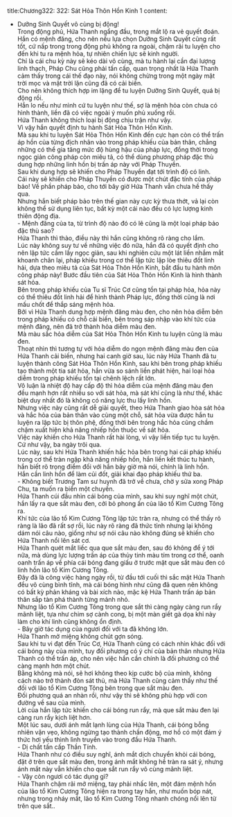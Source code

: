 title:Chương322: 322: Sát Hỏa Thôn Hồn Kinh 1
content:
- Dưỡng Sinh Quyết vô cùng bị động!<br>Trong động phủ, Hứa Thanh ngẩng đầu, trong mắt lộ ra vẻ quyết đoán.<br>Hắn có mệnh đăng, cho nên nếu lựa chọn Dưỡng Sinh Quyết cũng rất tốt, cứ nấp trong trong động phủ không ra ngoài, chậm rãi tu luyện cho đến khi tu ra mệnh hỏa, tự nhiên chiến lực sẽ kinh người.<br>Chỉ là cái chu kỳ này sẽ kéo dài vô cùng, mà tu hành lại cần đại lượng linh thạch, Pháp Chu cũng phải tấn cấp, quan trọng nhất là Hứa Thanh cảm thấy trong cái thế đạo này, nói không chừng trong một ngày mặt trời mọc và mặt trời lặn cũng đã có cải biến.<br>Cho nên không thích hợp im lặng để tu luyện Dưỡng Sinh Quyết, quá bị động rồi.<br>Hắn lo nếu như mình cứ tu luyện như thế, sợ là mệnh hỏa còn chưa có hình thành, liền đã có việc ngoài ý muốn phủ xuống rồi.<br>Hứa Thanh không thích loại bị động chịu trận như vậy.<br>Vì vậy hắn quyết định tu hành Sát Hỏa Thôn Hồn Kinh.<br>Mà sau khi tu luyện Sát Hỏa Thôn Hồn Kinh đến cực hạn còn có thể trấn áp hồn của từng địch nhân vào trong pháp khiếu của bản thân, chẳng những có thể gia tăng mức độ hùng hậu của pháp lực, đồng thời trong ngọc giản công pháp còn miêu tả, có thể dùng phương pháp đặc thù dung hợp những linh hồn bị trấn áp này với Pháp Thuyền.<br>Sau khi dung hợp sẽ khiến cho Pháp Thuyền đạt tới trình độ có linh.<br>Cái này sẽ khiến cho Pháp Thuyền có được một chút đặc tính của pháp bảo! Về phần pháp bảo, cho tới bây giờ Hứa Thanh vẫn chưa hề thấy qua.<br>Nhưng hắn biết pháp bảo trên thế gian này cực kỳ thưa thớt, vả lại còn không thể sử dụng liên tục, bất kỳ một cái nào đều có lực lượng kinh thiên động địa.<br>- Mệnh đăng của ta, từ trình độ nào đó có lẽ cũng là một loại pháp bảo đặc thù sao?<br>Hứa Thanh thì thào, điều này thì hắn cũng không rõ ràng cho lắm.<br>Lúc này không suy tư về những việc đó nữa, hắn đã có quyết định cho nên lập tức cầm lấy ngọc giản, sau khi nghiên cứu một lát liền nhắm mắt khoanh chân lại, pháp khiếu trong cơ thể lập tức lập lòe thiêu đốt linh hải, dựa theo miêu tả của Sát Hỏa Thôn Hồn Kinh, bắt đầu tu hành môn công pháp này! Bước đầu tiên của Sát Hỏa Thôn Hồn Kinh là hình thành sát hỏa.<br>Bên trong pháp khiếu của Tu sĩ Trúc Cơ cũng tồn tại pháp hỏa, hỏa này có thể thiêu đốt linh hải để hình thành Pháp lực, đồng thời cũng là nơi mấu chốt để thắp sáng mệnh hỏa.<br>Bởi vì Hứa Thanh dung hợp mệnh đăng màu đen, cho nên hỏa diễm bên trong pháp khiếu có chỗ cải biến, bên trong sáp nhập vào khí tức của mệnh đăng, nên đã trở thành hỏa diễm màu đen.<br>Mà màu sắc hỏa diễm của Sát Hỏa Thôn Hồn Kinh tu luyện cũng là màu đen.<br>Thoạt nhìn thì tương tự với hỏa diễm do ngọn mệnh đăng màu đen của Hứa Thanh cải biến, nhưng hai canh giờ sau, lúc này Hứa Thanh đã tu luyện thành công Sát Hỏa Thôn Hồn Kinh, sau khi bên trong pháp khiếu tạo thành một tia sát hỏa, hắn vừa so sánh liền phát hiện, hai loại hỏa diễm trong pháp khiếu tồn tại chênh lệch rất lớn.<br>Vô luận là nhiệt độ hay cấp độ thì hỏa diễm của mệnh đăng màu đen đều mạnh hơn rất nhiều so với sát hỏa, mà sát khí cũng là như thế, khác biệt duy nhất đó là không có năng lực thu lấy linh hồn.<br>Nhưng việc này cũng rất dễ giải quyết, theo Hứa Thanh giao hòa sát hỏa và hắc hỏa của bản thân vào cùng một chỗ, sát hỏa vừa được hắn tu luyện ra lập tức bị thôn phệ, đồng thời bên trong hắc hỏa cũng chầm chậm xuất hiện khả năng nhiếp hồn thuộc về sát hỏa.<br>Việc này khiến cho Hứa Thanh rất hài lòng, vì vậy liền tiếp tục tu luyện.<br>Cứ như vậy, ba ngày trôi qua.<br>Lúc này, sau khi Hứa Thanh khiến hắc hỏa bên trong hai cái pháp khiếu trong cơ thể tràn ngập khả năng nhiếp hồn, hắn liền kết thúc tu hành, hắn biết rõ trọng điểm đối với hắn bây giờ mà nói, chính là linh hồn.<br>Hắn cần linh hồn để làm củi đốt, giải khai đạo pháp khiếu thứ ba.<br>- Không biết Trương Tam sư huynh đã trở về chưa, chờ y sửa xong Pháp Chu, ta muốn ra biển một chuyến.<br>Hứa Thanh cúi đầu nhìn cái bóng của mình, sau khi suy nghĩ một chút, hắn lấy ra que sắt màu đen, cởi bỏ phong ấn của lão tổ Kim Cương Tông ra.<br>Khí tức của lão tổ Kim Cương Tông lập tức tràn ra, nhưng có thể thấy rõ ràng là lão đã rất sợ rồi, lúc này rõ ràng đã thức tỉnh nhưng lại không dám nói câu nào, giống như sợ nói câu nào không đúng sẽ khiến cho Hứa Thanh nổi lên sát cơ.<br>Hứa Thanh quét mắt liếc qua que sắt màu đen, sau đó không để ý tới nữa, mà dùng lực lượng trấn áp của thủy tinh màu tím trong cơ thể, oanh oanh trấn áp về phía cái bóng đang giấu ở trước mặt que sắt màu đen có linh hồn lão tổ Kim Cương Tông.<br>Đây đã là công việc hàng ngày rồi, từ đầu tới cuối thì sắc mặt Hứa Thanh đều vô cùng bình tĩnh, mà cái bóng hình như cũng đã quen nên không có bất kỳ phản kháng và bài xích nào, mặc kệ Hứa Thanh trấn áp bản thân sắp tàn phá thành từng mảnh nhỏ.<br>Nhưng lão tổ Kim Cương Tông trong que sắt thì càng ngày càng run rẩy mãnh liệt, tựa như chim sợ cành cong, bị một màn giết gà dọa khỉ này làm cho khí linh cũng không ổn định.<br>- Bây giờ tác dụng của ngươi đối với ta đã không lớn.<br>Hứa Thanh mở miệng không chút gợn sóng.<br>Sau khi tu vi đạt đến Trúc Cơ, Hứa Thanh cũng có cách nhìn khác đối với cái bóng này của mình, tuy đối phương có ý chí của bản thân nhưng Hứa Thanh có thể trấn áp, cho nên việc hắn cần chính là đối phương có thể càng mạnh hơn một chút.<br>Bằng không mà nói, sẽ hơi không theo kịp cước bộ của mình, không cách nào trở thành đòn sát thủ, mà Hứa Thanh cũng cảm thấy như thế đối với lão tổ Kim Cương Tông bên trong que sắt màu đen.<br>Đối phương quá an nhàn rồi, như vậy thì sẽ không phù hợp với con đường về sau của mình.<br>Lời của hắn lập tức khiến cho cái bóng run rẩy, mà que sắt màu đen lại càng run rẩy kịch liệt hơn.<br>Một lúc sau, dưới ánh mắt lạnh lùng của Hứa Thanh, cái bóng bỗng nhiên vặn vẹo, không ngừng tạo thành chấn động, mơ hồ có một đám ý thức hơi yếu thình lình truyền vào trong đầu Hứa Thanh.<br>- Dị chất tấn cấp Thần Tính.<br>Hứa Thanh như có điều suy nghĩ, ánh mắt dịch chuyển khỏi cái bóng, đặt ở trên que sắt màu đen, trong ánh mắt không hề tràn ra sát ý, nhưng ánh mắt này vẫn khiến cho que sắt run rẩy vô cùng mãnh liệt.<br>- Vậy còn ngươi có tác dụng gì?<br>Hứa Thanh chậm rãi mở miệng, tay phải nhấc lên, một đám mệnh hồn của lão tổ Kim Cương Tông hiện ra trong tay hắn, như muốn bóp nát, nhưng trong nháy mắt, lão tổ Kim Cương Tông nhanh chóng nổi lên từ trên que sắt..<br>